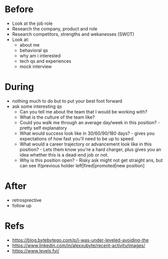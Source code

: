 # Before
- Look at the job role
- Research the company, product and role
- Research competitors, strengths and wekanesses (SWOT)
- Look at:
  - about me
  - behavioral qs
  - why am i interested
  - tech qs and experiences
  - mock interview  

# During
- nothing much to do but to put your best foot forward
- ask some interesting qs
  - Can you tell me about the team that I would be working with?
  - What is the culture of the team like?
  - Could you walk me through an average day/week in this position? - pretty self explanatory
  - What would success look like in 30/60/90/180 days? - gives you expectations of how fast you'll need to be up to speed
  - What would a career trajectory or advancement look like in this position? - Lets them know you're a hard charger, plus gives you an idea whether this is a dead-end job or not.
  - Why is this position open? - Risky ask might not get straight ans, but can see if(previous holder left|fired|promoted|new position]


# After
- retrosprective
- follow up

# Refs
- https://blog.bytebytego.com/p/i-was-under-leveled-avoiding-the
- https://www.linkedin.com/in/alexxubyte/recent-activity/images/
- https://www.levels.fyi/
